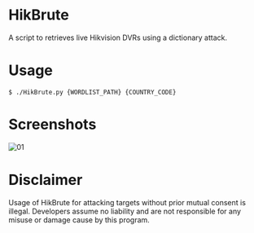 HikBrute
===
A script to retrieves live Hikvision DVRs using a dictionary attack.

Usage
===

    $ ./HikBrute.py {WORDLIST_PATH} {COUNTRY_CODE}

Screenshots
===

![01](http://i.imgur.com/GbCD8To.png)

Disclaimer
===

Usage of HikBrute for attacking targets without prior mutual consent is illegal. Developers assume no liability and are not responsible for any misuse or damage cause by this program.